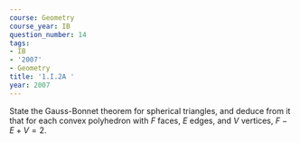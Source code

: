 ```yaml
---
course: Geometry
course_year: IB
question_number: 14
tags:
- IB
- '2007'
- Geometry
title: '1.I.2A '
year: 2007
---
```



State the Gauss-Bonnet theorem for spherical triangles, and deduce from it that for each convex polyhedron with $F$ faces, $E$ edges, and $V$ vertices, $F-E+V=2$.